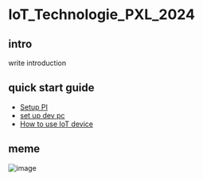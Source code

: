 # IoT_Technologie_PXL_2024
## intro
write introduction

## quick start guide 
- [Setup PI]()
- [set up dev pc]() 
- [How to use IoT device]()

## meme 

![image](https://github.com/SeppeBudenaers/IoT_Technologie_PXL_2024/assets/101107875/f6152518-8eed-45db-8248-a9c1e50854f7)
